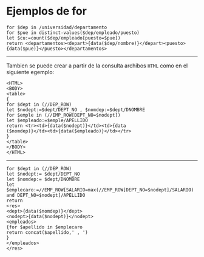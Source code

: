 # Ejemplos de for

    for $dep in /universidad/departamento 
    for $pue in distinct-values($dep/empleado/puesto)
    let $cu:=count($dep/empleado[puesto=$pue])
    return <departamentos><depart>{data($dep/nombre)}</depart><puesto>{data($pue)}</puesto></departamentos>

  ----
  Tambien se puede crear a partir de la consulta archibos `HTML` como en el siguiente egemplo:
    
    <HTML>
    <BODY>
    <table>
    {
    for $dept in (//DEP_ROW)
    let $nodept:=$dept/DEPT_NO , $nomdep:=$dept/DNOMBRE
    for $emple in (//EMP_ROW[DEPT_NO=$nodept])
    let $empleado:=$emple/APELLIDO
    return <tr><td>{data($nodept)}</td><td>{data 
    ($nomdep)}</td><td>{data($empleado)}</td></tr>
    }
    </table>
    </BODY>
    </HTML>
---
    for $dept in (//DEP_ROW)
    let $nodept:= $dept/DEPT_NO
    let $nomdep:= $dept/DNOMBRE
    let $emplecaro:=//EMP_ROW[SALARIO=max(//EMP_ROW[DEPT_NO=$nodept]/SALARIO) and DEPT_NO=$nodept]/APELLIDO
    return 
    <res>
    <dept>{data($nomdep)}</dept>
    <nodept>{data($nodept)}</nodept>
    <empleados>
    {for $apellido in $emplecaro
    return concat($apellido,' , ')
    }
    </empleados>
    </res>
